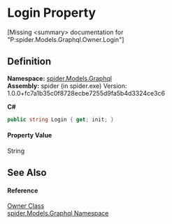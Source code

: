 # Login Property


\[Missing &lt;summary&gt; documentation for "P:spider.Models.Graphql.Owner.Login"\]



## Definition
**Namespace:** <a href="a7324a28-4f46-beaa-9269-26a8fa385391">spider.Models.Graphql</a>  
**Assembly:** spider (in spider.exe) Version: 1.0.0+fc7a1b35c0f8728ecbe7255d9fa5b4d3324ce3c6

**C#**
``` C#
public string Login { get; init; }
```



#### Property Value
String

## See Also


#### Reference
<a href="43d0c417-2993-a546-59ea-cdd5d25c7782">Owner Class</a>  
<a href="a7324a28-4f46-beaa-9269-26a8fa385391">spider.Models.Graphql Namespace</a>  
